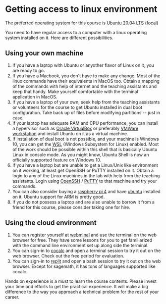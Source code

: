 # Getting access to linux environment

The preferred operating system for this course is [Ubuntu 20.04 LTS (focal)](https://ubuntu.com/download/desktop)

You need to have regular access to a computer with a linux operating system installed on it. Here are different possibilities.

## Using your own machine
1. If you have a laptop with Ubuntu or anyother flavor of Linux on it, you are ready to go.
2. If you have a Macbook, you don't have to make any change. Most of the linux commands have their equivalents in MacOS too. Obtain a mapping of the commands with help of internet and the teaching assistants and keep that handy. Make yourself comfortable with the terminal application in MacOS.
3.  If you have a laptop of your own, seek help from the teaching assistants or volunteers for the course to get Ubuntu installed in dual boot configuration. Take back up of files before modifying partitions -- just in case.
4.  If your laptop has adequate RAM and CPU performance, you can install a hypervisor such as [Oracle VirtualBox](https://www.virtualbox.org/) or preferably [VMWare workstation](https://www.vmware.com/in/products/workstation-player.html) and install Ubuntu on it as a virtual machine.
5.  If installation of dual boot is not possible, and your machine is Windows 10, you can get the [WSL](https://docs.microsoft.com/en-us/windows/wsl/install-win10) (Windows Subsystem for Linux) enabled. Most of the work should be possible within this shell that is basically Ubuntu Linux in console mode. As you might know, Ubuntu Shell is now an officially supported feature on Windows 10.
6.  If you have a laptop but are unable to get a Linux/Unix like environment on it working, at least get OpenSSH or PuTTY installed on it. Obtain a login to any of the Linux machines in the lab with help from the teaching assistants. Login using [OpenSSH](https://docs.microsoft.com/en-us/windows-server/administration/openssh/openssh_install_firstuse) / [PuTTY](https://www.putty.org/) to that machine and try your commands.
7. You can also consider buying a [raspberry pi 4](https://www.raspberrypi.org/products/raspberry-pi-4-model-b/) and have [ubuntu](https://ubuntu.com/raspberry-pi) installed on it. Ubuntu support for ARM is pretty good. 
8.  If you do not possess a laptop and are also unable to borrow it from a friend for this course, please consider taking one for hire.

## Using the cloud environment 
1. You can register yourself at [webminal](https://www.webminal.org/) and use the terminal on the web browser for free. They have some lessons for you to get familiarized with the command line environment set up along side the terminal.
2. You can sign-in to [cocalc](https://cocalc.com/) and open a terminal session to try it out on the web browser. Check out the free period for evaluation.
3. You can sign-in to [replit](https://replit.com/) and open a bash session to try it out on the web browser. Except for sagemath, it has tons of languages supported like cocalc.

Hands on experience is a must to learn the course contents. Please invest your time and efforts to get the practical experience. It will make a big difference to the way you approach a technical problem for the rest of your career.
